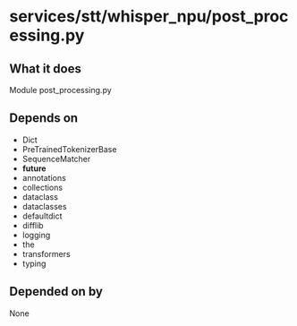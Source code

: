 # services/stt/whisper_npu/post_processing.py

## What it does
Module post_processing.py

## Depends on
- Dict
- PreTrainedTokenizerBase
- SequenceMatcher
- __future__
- annotations
- collections
- dataclass
- dataclasses
- defaultdict
- difflib
- logging
- the
- transformers
- typing

## Depended on by
None
